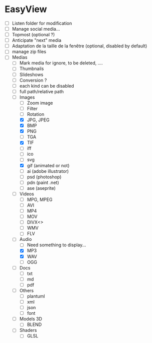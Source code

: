 EasyView
========

- [ ] Listen folder for modification
- [ ] Manage social media...
- [ ] Topmost (optional ?)
- [ ] Anticipate "next" media
- [ ] Adaptation de la taille de la fenêtre (optional, disabled by default)
- [ ] manage zip files
- [ ] Medias
  - [ ] Mark media for ignore, to be deleted, ....
  - [ ] Thumbnails
  - [ ] Slideshows
  - [ ] Conversion ?
  - [ ] each kind can be disabled
  - [ ] full path/relative path
  - [ ] Images
    - [ ] Zoom image
    - [ ] Filter
    - [ ] Rotation
    - [x] JPG, JPEG
    - [x] BMP
    - [x] PNG
    - [ ] TGA
    - [x] TIF
    - [ ] iff
    - [ ] ico
    - [ ] svg
    - [x] gif (animated or not)
    - [ ] ai (adobe illustrator)
    - [ ] psd (photoshop)
    - [ ] pdn (paint .net)
    - [ ] ase (aseprite)
  - [ ] Videos
    - [ ] MPG, MPEG
    - [ ] AVI
    - [ ] MP4
    - [ ] MOV
    - [ ] DIVX<>
    - [ ] WMV
    - [ ] FLV
  - [ ] Audio
    - [ ] Need something to display...
    - [x] MP3
    - [x] WAV
    - [ ] OGG
  - [ ] Docs
    - [ ] txt
    - [ ] md
    - [ ] pdf
  - [ ] Others
    - [ ] plantuml
    - [ ] xml
    - [ ] json
    - [ ] font
  - [ ] Models 3D
    - [ ] BLEND
  - [ ] Shaders
    - [ ] GLSL